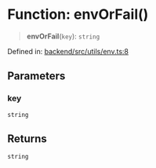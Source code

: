 # Function: envOrFail()

> **envOrFail**(`key`): `string`

Defined in: [backend/src/utils/env.ts:8](https://github.com/continuousactivelearning/cal/blob/5ae0447098795fdcf3a415f0360ebe51565b6949/backend/src/utils/env.ts#L8)

## Parameters

### key

`string`

## Returns

`string`
